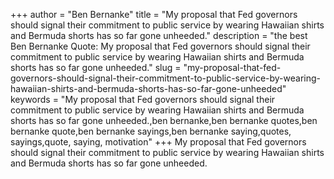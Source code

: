 +++
author = "Ben Bernanke"
title = "My proposal that Fed governors should signal their commitment to public service by wearing Hawaiian shirts and Bermuda shorts has so far gone unheeded."
description = "the best Ben Bernanke Quote: My proposal that Fed governors should signal their commitment to public service by wearing Hawaiian shirts and Bermuda shorts has so far gone unheeded."
slug = "my-proposal-that-fed-governors-should-signal-their-commitment-to-public-service-by-wearing-hawaiian-shirts-and-bermuda-shorts-has-so-far-gone-unheeded"
keywords = "My proposal that Fed governors should signal their commitment to public service by wearing Hawaiian shirts and Bermuda shorts has so far gone unheeded.,ben bernanke,ben bernanke quotes,ben bernanke quote,ben bernanke sayings,ben bernanke saying,quotes, sayings,quote, saying, motivation"
+++
My proposal that Fed governors should signal their commitment to public service by wearing Hawaiian shirts and Bermuda shorts has so far gone unheeded.
